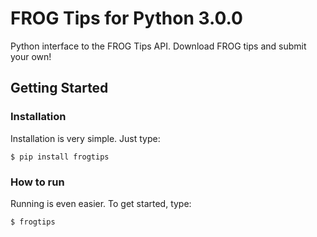 # FROG Tips for Python 3.0.0

Python interface to the FROG Tips API. Download FROG tips and submit your own!

## Getting Started

### Installation
Installation is very simple. Just type:

    $ pip install frogtips

### How to run

Running is even easier. To get started, type:

    $ frogtips